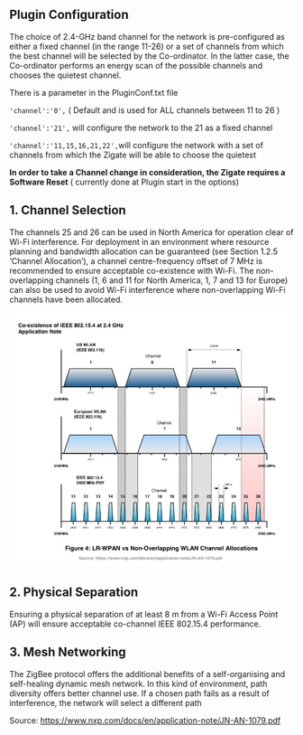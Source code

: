 
## Plugin Configuration

The choice of 2.4-GHz band channel for the network is pre-configured  as either a fixed channel (in the range 11-26) or a set of channels from which the best channel will be selected by the Co-ordinator. In the latter case, the Co-ordinator performs an energy scan of the possible channels and chooses the quietest channel.

There is a parameter in the PluginConf.txt file

`'channel':'0',` ( Default and is used for ALL channels between 11 to 26 )

`'channel':'21',` will configure the network to the 21 as a fixed channel

`'channel':'11,15,16,21,22',`will configure the network with a set of channels from which the Zigate will be able to choose the quietest

**In order to take a Channel change in consideration, the Zigate requires a Software Reset** ( currently done at Plugin start in the options)

## 1. Channel Selection
The channels 25 and 26 can be used in North America for operation clear of Wi-Fi interference.
For deployment in an environment where resource planning and bandwidth allocation can be guaranteed (see Section 1.2.5
 ‘Channel Allocation’), a channel centre-frequency offset of 7 MHz is recommended to ensure acceptable co-existence with Wi-Fi.   The non-overlapping channels (1, 6 and 11 for North America, 1, 7 and 13 for Europe) can also be used
to avoid Wi-Fi interference where non-overlapping Wi-Fi channels have been allocated.

![Channel overlap](../Images/Channel-Allocations.png)


## 2. Physical Separation
Ensuring a physical separation of at least 8 m from a Wi-Fi Access Point (AP) will ensure acceptable co-channel IEEE 802.15.4 performance.

## 3. Mesh Networking
The ZigBee protocol offers the additional benefits of a self-organising and self-healing dynamic mesh network. In this kind of environment, path diversity offers better channel use. If a chosen path fails as a result of interference, the network will select a different path

Source: https://www.nxp.com/docs/en/application-note/JN-AN-1079.pdf
